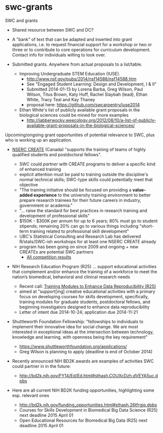 swc-grants
=========

SWC and grants

- Shared resource between SWC and DC?
 
- A "bank" of text that can be adapted and inserted into grant applications, i.e. to request financial support for a workshop or two or three or to contribute to core operations for curriculum development. Contact info for individuals willing to look over.

- Submitted grants. Anywhere from actual proposals to a list/table.
 
  - Improving Undergraduate STEM Education (IUSE). 
    - <http://www.nsf.gov/pubs/2014/nsf14588/nsf14588.htm>
    - See "Engaged Student Learning: Design and Development, I & II"
    - Submitted 2014-01-13 by Lorena Barba, Greg Wilson, Paul Wilson, Titus Brown, Katy Huff, Rachel Slaybah (lead), Ethan White, Tracy Teal and Kay Thaney
    - proposal here: <https://github.com/swcarpentry/iuse2014>
  - Ethan White's list of publicly available grant proposals in the biological sciences could be mined for more examples
    - <http://jabberwocky.weecology.org/2012/08/10/a-list-of-publicly-available-grant-proposals-in-the-biological-sciences/>

 Upcoming/ongoing grant opportunities of potential relevance to SWC, plus who is working up an application.

  - [NSERC CREATE](http://www.nserc-crsng.gc.ca/Professors-Professeurs/grants-subs/CREATE-FONCER_eng.asp) (Canada) "supports the training of teams of highly qualified students and postdoctoral fellows".
    - SWC could *partner* with CREATE programs to deliver a specific kind of enhanced training
    - explicit attention must be paid to training outside the discipline's normal technical skills; SWC-type skills could potentially meet that objective
    - "The training initiative should be focused on providing a __value-added experience__ to the university training environment to better prepare research trainees for their future careers in industry, government or academia."
    - "... raise the standard for best practices in research training and development of professional skills"
    - $150K - $300K per annum for up to 6 years; 80% must go to student stipends; remaining 20% can go to various things including "short-term training related to professional skill development"
    - UBC's Statistical Consulting and Research Lab has delivered R/stats/SWC-ish workshops for at least one NSERC CREATE already
    - program has been going on since 2009 and ongoing + new CREATEs are potential SWC partners
      - [All competition results](http://www.nserc-crsng.gc.ca/Professors-Professeurs/Grants-Subs/CREATEResults-ResultatsFONCER_eng.asp)
      
  - NIH Research Education Program (R25) ... support educational activities that complement and/or enhance the training of a workforce to meet the nation’s biomedical, behavioral and clinical research needs
    - Recent call: [Training Modules to Enhance Data Reproducibility (R25)](http://grants.nih.gov/grants/guide/rfa-files/RFA-GM-15-006.html)
    - aimed at "support[ing] creative educational activities with a primary focus on developing courses for skills development, specifically, training modules for graduate students, postdoctoral fellows, and beginning investigators designed to enhance data reproducibility
    - Letter of intent due 2014-10-24; application due 2014-11-21

  - Shuttleworth Foundation Fellowship: "fellowships to individuals to implement their innovative idea for social change. We are most interested in exceptional ideas at the intersection between technology, knowledge and learning, with openness being the key requirement"
    - <https://www.shuttleworthfoundation.org/applications/>
    - Greg Wilson is planning to apply (deadline is end of October 2014)

  - Recently announced NIH BD2K awards are examples of activities SWC could partner in in the future:
    - <http://bd2k.nih.gov/FY14/Ed/Ed.html#sthash.COUXcDzh.dVEYA5uc.dpbs>

  - Here are all current NIH BD2K funding opportunities, highlighting some esp. relevant ones
    - <http://bd2k.nih.gov/funding_opportunities.html#sthash.26tfrgjq.dpbs>
    - Courses for Skills Development in Biomedical Big Data Science (R25) next deadline 2015 April 01
    - Open Educational Resources for Biomedical Big Data (R25) next deadline 2015 April 01
